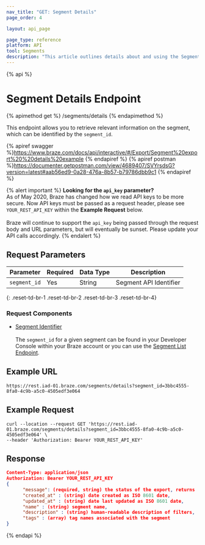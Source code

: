 ```yaml
---
nav_title: "GET: Segment Details"
page_order: 4

layout: api_page

page_type: reference
platform: API
tool: Segments
description: "This article outlines details about and using the Segments Details endpoint to export a list of available Segments."
---
```

{% api %}
# Segment Details Endpoint
{% apimethod get %}
/segments/details
{% endapimethod %}

This endpoint allows you to retrieve relevant information on the segment, which can be identified by the `segment_id`.

{% apiref swagger %}https://www.braze.com/docs/api/interactive/#/Export/Segment%20export%20%20details%20example {% endapiref %}
{% apiref postman %}https://documenter.getpostman.com/view/4689407/SVYrsdsG?version=latest#aab56ed9-0a28-476a-8b57-b79786dbb9c1 {% endapiref %}

{% alert important %}
__Looking for the `api_key` parameter?__<br>As of May 2020, Braze has changed how we read API keys to be more secure. Now API keys must be passed as a request header, please see `YOUR_REST_API_KEY` within the __Example Request__ below.<br><br>Braze will continue to support the `api_key` being passed through the request body and URL parameters, but will eventually be sunset. Please update your API calls accordingly.
{% endalert %}

## Request Parameters

| Parameter    | Required | Data Type | Description            |
| ------------ | -------- | --------- | ---------------------- |
| `segment_id` | Yes      | String    | Segment API Identifier |
{: .reset-td-br-1 .reset-td-br-2 .reset-td-br-3  .reset-td-br-4}

### Request Components
- [Segment Identifier]({{site.baseurl}}/api/identifier_types/)
<br><br>
The `segment_id` for a given segment can be found in your Developer Console within your Braze account or you can use the [Segment List Endpoint](#segment-list).

## Example URL
`https://rest.iad-01.braze.com/segments/details?segment_id=3bbc4555-8fa0-4c9b-a5c0-4505edf3e064`

## Example Request
```
curl --location --request GET 'https://rest.iad-01.braze.com/segments/details?segment_id=3bbc4555-8fa0-4c9b-a5c0-4505edf3e064' \
--header 'Authorization: Bearer YOUR_REST_API_KEY'
```

## Response

```json
Content-Type: application/json
Authorization: Bearer YOUR_REST_API_KEY
{
      "message": (required, string) the status of the export, returns 'success' when completed without errors,
      "created_at" : (string) date created as ISO 8601 date,
      "updated_at" : (string) date last updated as ISO 8601 date,
      "name" : (string) segment name,
      "description" : (string) human-readable description of filters,
      "tags" : (array) tag names associated with the segment
}
```
{% endapi %}
